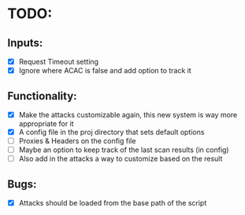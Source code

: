 
# TODO: 

## Inputs:
- [x] Request Timeout setting
- [x] Ignore where ACAC is false and add option to track it

## Functionality:
- [x] Make the attacks customizable again, this new system is way more appropriate for it
- [x] A config file in the proj directory that sets default options
- [ ] Proxies & Headers on the config file
- [ ] Maybe an option to keep track of the last scan results (in config)
- [ ] Also add in the attacks a way to customize based on the result

## Bugs:
- [x] Attacks should be loaded from the base path of the script

